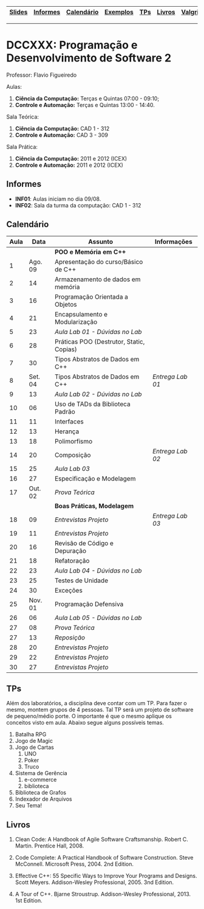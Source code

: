 | [Slides] | [Informes] | [Calendário] | [Exemplos] | [TPs] | [Livros] | [Valgrind] |
|----------|------------|--------------|------------|-------|----------|------------|
- - -

# DCCXXX: Programação e Desenvolvimento de Software 2

Professor: Flavio Figueiredo

Aulas:
  1. **Ciência da Computação:** Terças e Quintas 07:00 - 09:10;
  1. **Controle e Automação:**  Terças e Quintas 13:00 - 14:40.

Sala Teórica:
  1. **Ciência da Computação:** CAD 1 - 312
  1. **Controle e Automação:** CAD 3 - 309

Sala Prática:
  1. **Ciência da Computação:** 2011 e 2012 (ICEX)
  1. **Controle e Automação:** 2011 e 2012 (ICEX)

## Informes

* **INF01**: Aulas iniciam no dia 09/08.
* **INF02**: Sala da turma da computação: CAD 1 - 312

## Calendário

| Aula | Data  | **Assunto**                           | Informações      |
|------|----|------------------------------------------|------------------|
|      |         | **POO e Memória em C++**            |                  |
| 1    | Ago. 09 | Apresentação do curso/Básico de C++ |                  |
| 2    | 14 | Armazenamento de dados em memória        |                  |
| 3    | 16 | Programação Orientada a Objetos          |                  |
| 4    | 21 | Encapsulamento e Modularização           |                  |
| 5    | 23 | *Aula Lab 01 - Dúvidas no Lab*           |                  |
| 6    | 28 | Práticas POO (Destrutor, Static, Copias) |                  |
| 7    | 30 | Tipos Abstratos de Dados em C++          |                  |
| 8    | Set. 04 | Tipos Abstratos de Dados em C++     | *Entrega Lab 01* |
| 9    | 13 | *Aula Lab 02 - Dúvidas no Lab*           |                  |
| 10   | 06 | Uso de TADs da Biblioteca Padrão         |                  |
| 11   | 11 | Interfaces                               |                  |
| 12   | 13 | Herança                                  |                  |
| 13   | 18 | Polimorfismo                             |                  |
| 14   | 20 | Composição                               | *Entrega Lab 02* |
| 15   | 25 | *Aula Lab 03*                            |                  |
| 16   | 27 | Especificação e Modelagem                |                  |
| 17   | Out. 02 | *Prova Teórica*                     |                  |
|      |         | **Boas Práticas, Modelagem**        |                  |
| 18   | 09 | *Entrevistas Projeto*                    | *Entrega Lab 03* |
| 19   | 11 | *Entrevistas Projeto*                    |                  |
| 20   | 16 | Revisão de Código e Depuração            |                  |
| 21   | 18 | Refatoração                              |                  |
| 22   | 23 | *Aula Lab 04 - Dúvidas no Lab*           |                  |
| 23   | 25 | Testes de Unidade                        |                  |
| 24   | 30 | Exceções                                 |                  |
| 25   | Nov. 01 | Programação Defensiva               |                  |
| 26   | 06 | *Aula Lab 05 - Dúvidas no Lab*           |                  |
| 27   | 08 | *Prova Teórica*                          |                  |
| 27   | 13 | *Reposição*                              |                  |
| 28   | 20 | *Entrevistas Projeto*                    |                  |
| 29   | 22 | *Entrevistas Projeto*                    |                  |
| 30   | 27 | *Entrevistas Projeto*                    |                  |

## TPs

Além dos laboratórios, a disciplina deve contar com um TP. Para fazer o
mesmo, montem grupos de 4 pessoas. Tal TP será um projeto de software
de pequeno/médio porte. O importante é que o mesmo aplique os conceitos
visto em aula. Abaixo segue alguns possíveis temas.

  1. Batalha RPG
  1. Jogo de Magic
  1. Jogo de Cartas
     1. UNO
     1. Poker
     1. Truco
  1. Sistema de Gerência
     1. e-commerce
     1. biblioteca
  1. Biblioteca de Grafos
  1. Indexador de Arquivos
  1. Seu Tema!

## Livros

1. Clean Code: A Handbook of Agile Software Craftsmanship.
   Robert C. Martin.
   Prentice Hall, 2008.

1. Code Complete: A Practical Handbook of Software Construction.
   Steve McConnell.
   Microsoft Press, 2004. 2nd Edition.

1. Effective C++: 55 Specific Ways to Improve Your Programs and Designs.
   Scott Meyers.
   Addison-Wesley Professional, 2005. 3nd Edition.

1. A Tour of C++.
   Bjarne Stroustrup.
   Addison-Wesley Professional, 2013. 1st Edition.


[Slides]: https://drive.google.com/drive/folders/12AeGYRaQ0__plj503WBZSlYxJSNeIhcs?usp=sharing
[Calendário]: #calendário
[Informes]: #informes
[TPs]: #tps
[Bibliografia]: #bibliografia
[Livros]: #livros
[Exemplos]: ./exemplos
[Valgrind]: ./valgriddrmem
